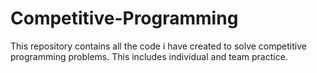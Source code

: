# Competitive-Programming
This repository contains all the code i have created to solve competitive programming problems. This includes individual and team practice.
